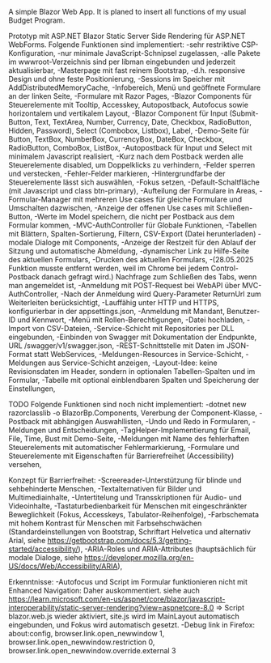 A simple Blazor Web App.
It is planed to insert all functions of my usual Budget Program.

Prototyp mit ASP.NET Blazor Static Server Side Rendering für ASP.NET WebForms.
Folgende Funktionen sind implementiert:
-sehr restriktive CSP-Konfiguration,
-nur minimale JavaScript-Schnipsel zugelassen,
-alle Pakete im wwwroot-Verzeichnis sind per libman eingebunden und jederzeit aktualisierbar,
-Masterpage mit fast reinem Bootstrap,
-d.h. responsive Design und ohne feste Positionierung,
-Sessions im Speicher mit AddDistributedMemoryCache,
-Infobereich, Menü und geöffnete Formulare an der linken Seite,
-Formulare mit Razor Pages,
-Blazor Components für Steuerelemente mit Tooltip, Accesskey, Autopostback, Autofocus sowie horizontalem und vertikalem Layout,
-Blazor Component für Input (Submit-Button, Text, TextArea, Number, Currency, Date, Checkbox, RadioButton, Hidden, Password), Select (Combobox, Listbox), Label,
-Demo-Seite für Button, TextBox, NumberBox, CurrencyBox, DateBox, Checkbox, RadioButton, ComboBox, ListBox,
-Autopostback für Input und Select mit minimalem Javascript realisiert,
-Kurz nach dem Postback werden alle Steuerelemente disabled, um Doppelklicks zu verhindern,
-Felder sperren und verstecken,
-Fehler-Felder markieren,
-Hintergrundfarbe der Steuerelemente lässt sich auswählen,
-Fokus setzen,
-Default-Schaltfläche (mit Javascript und class btn-primary),
-Aufteilung der Formulare in Areas,
-Formular-Manager mit mehreren Use cases für gleiche Formulare und Umschalten dazwischen,
-Anzeige der offenen Use cases mit Schließen-Button,
-Werte im Model speichern, die nicht per Postback aus dem Formular kommen,
-MVC-AuthController für Globale Funktionen,
-Tabellen mit Blättern, Spalten-Sortierung, Filtern, CSV-Export (Datei herunterladen)
-modale Dialoge mit Components,
-Anzeige der Restzeit für den Ablauf der Sitzung und automatische Abmeldung,
-dynamischer Link zu Hilfe-Seite des aktuellen Formulars,
-Drucken des aktuellen Formulars,
-(28.05.2025 Funktion musste entfernt werden, weil im Chrome bei jedem Control-Postback danach gefragt wird.) Nachfrage zum Schließen des Tabs, wenn man angemeldet ist,
-Anmeldung mit POST-Request bei WebAPI über MVC-AuthController,
-Nach der Anmeldung wird Query-Parameter ReturnUrl zum Weiterleiten berücksichtigt,
-Lauffähig unter HTTP und HTTPS, konfigurierbar in der appsettings.json,
-Anmeldung mit Mandant, Benutzer-ID und Kennwort,
-Menü mit Rollen-Berechtigungen,
-Datei hochladen,
-Import von CSV-Dateien,
-Service-Schicht mit Repositories per DLL eingebunden,
-Einbinden von Swagger mit Dokumentation der Endpunkte, URL /swagger/v1/swagger.json,
-REST-Schnittstelle mit Daten im JSON-Format statt WebServices,
-Meldungen-Resources in Service-Schicht,
-Meldungen aus Service-Schicht anzeigen,
-Layout-Idee: keine Revisionsdaten im Header, sondern in optionalen Tabellen-Spalten und im Formular,
-Tabelle mit optional einblendbaren Spalten und Speicherung der Einstellungen,

TODO Folgende Funktionen sind noch nicht implementiert:
-dotnet new razorclasslib -o BlazorBp.Components, Vererbung der Component-Klasse,
-Postback mit abhängigen Auswahllisten,
-Undo und Redo in Formularen,
-Meldungen und Entscheidungen,
-TagHelper-Implementierung für Email, File, Time, Bust mit Demo-Seite,
-Meldungen mit Name des fehlerhaften Steuerelements mit automatischer Fehlermarkierung,
-Formulare und Steuerelemente mit Eigenschaften für Barrierefreihet (Accessibility) versehen,

Konzept für Barrierfreihet:
-Screereader-Unterstützung für blinde und sehbehinderte Menschen,
-Textalternativen für Bilder und Multimediainhalte,
-Untertitelung und Transskriptionen für Audio- und Videoinhalte,
-Tastaturbedienbarkeit für Menschen mit eingeschränkter Beweglichkeit (Fokus, Accesskeys, Tabulator-Reihenfolge),
-Farbschemata mit hohem Kontrast für Menschen mit Farbsehschwächen (Standardeinstellungen von Bootstrap, Schriftart Helvetica und alternativ Arial, siehe https://getbootstrap.com/docs/5.3/getting-started/accessibility/),
-ARIA-Roles und ARIA-Attributes (hauptsächlich für modale Dialoge, siehe https://developer.mozilla.org/en-US/docs/Web/Accessibility/ARIA),

Erkenntnisse:
-Autofocus und Script im Formular funktionieren nicht mit Enhanced Navigation: Daher <script src="_framework/blazor.web.js"></script> auskommentiert. siehe auch https://learn.microsoft.com/en-us/aspnet/core/blazor/javascript-interoperability/static-server-rendering?view=aspnetcore-8.0 => Script blazor.web.js wieder aktiviert, site.js wird im MainLayout automatisch eingebunden, und Fokus wird automatisch gesetzt.
-Debug link in Firefox: about:config, browser.link.open_newwindow 1, browser.link.open_newwindow.restriction 0, browser.link.open_newwindow.override.external 3
